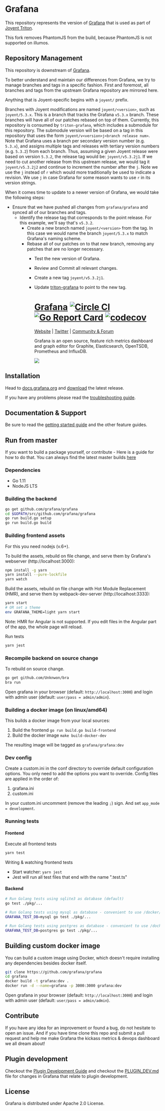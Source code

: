 # Grafana

This repository represents the version of
[Grafana](https://github.com/grafana/grafana) that is used as part of
[Joyent Triton](https://github.com/joyent/triton).

This fork removes PhantomJS from the build, because PhantomJS is not supported
on illumos.

## Repository Management

This repository is downstream of
[Grafana](https://github.com/grafana/grafana).

To better understand and maintain our differences from Grafana, we try to
manage branches and tags in a specific fashion. First and foremost, all
branches and tags from the upstream Grafana repository are mirrored here.

Anything that is Joyent-specific begins with a `joyent/` prefix.

Branches with Joyent modifications are named `joyent/<version>`, such as
`joyent/5.3.x`. This is a branch that tracks the Grafana
`v5.3.x` branch. These branches will have all of our patches
rebased on top of them. Currently, this repository is consumed by
`triton-grafana`, which includes a submodule for this repository. The
submodule version will be based on a tag in this repository that uses the form
`joyent/v<version>j<branch release num>`. Note that Grafana uses a branch per
secondary version number (e.g. `5.3.x`), and assigns multiple tags and releases
with tertiary version numbers (e.g. `5.3.2`) from each branch. Thus, assuming
a given Joyent release were based on version `5.3.2`, the release tag would be:
`joyent/v5.3.2j1`. If we need to cut another release
from this upstream release, we would tag it `joyent/v5.3.2j2` and continue to
increment the number after the `j`. Note we use the `j` instead of `r`
which would more traditionally be used to indicate a revision.  We use
`j` in case Grafana for some reason wants to use `r` in its version strings.

When it comes time to update to a newer version of Grafana, we would take
the following steps:

* Ensure that we have pushed all changes from `grafana/grafana` and synced
  all of our branches and tags.
  * Identify the release tag that corresponds to the point release. For
    this example, we'll say that's `v5.3.2`.
    * Create a new branch named `joyent/<version>` from the tag. In this
      case we would name the branch `joyent/5.3.x` to match Grafana's naming
        scheme.
	* Rebase all of our patches on to that new branch, removing any patches
	  that are no longer necessary.
	  * Test the new version of Grafana.
	  * Review and Commit all relevant changes.
	  * Create a new tag `joyent/v5.3.2j1`.
	  * Update [triton-grafana](https://github.com/joyent/triton-grafana) to
	    point to the new tag.

	    [Grafana](https://grafana.com) [![Circle CI](https://circleci.com/gh/grafana/grafana.svg?style=svg)](https://circleci.com/gh/grafana/grafana) [![Go Report Card](https://goreportcard.com/badge/github.com/grafana/grafana)](https://goreportcard.com/report/github.com/grafana/grafana) [![codecov](https://codecov.io/gh/grafana/grafana/branch/master/graph/badge.svg)](https://codecov.io/gh/grafana/grafana)
	    ================
	    [Website](https://grafana.com) |
	    [Twitter](https://twitter.com/grafana) |
	    [Community & Forum](https://community.grafana.com)

	    Grafana is an open source, feature rich metrics dashboard and graph editor for
	    Graphite, Elasticsearch, OpenTSDB, Prometheus and InfluxDB.

	    ![](http://docs.grafana.org/assets/img/features/dashboard_ex1.png)

## Installation
Head to [docs.grafana.org](http://docs.grafana.org/installation/) and [download](https://grafana.com/get)
the latest release.

If you have any problems please read the [troubleshooting guide](http://docs.grafana.org/installation/troubleshooting/).

## Documentation & Support
Be sure to read the [getting started guide](http://docs.grafana.org/guides/gettingstarted/) and the other feature guides.

## Run from master
If you want to build a package yourself, or contribute - Here is a guide for how to do that. You can always find
the latest master builds [here](https://grafana.com/grafana/download)

### Dependencies

- Go 1.11
- NodeJS LTS

### Building the backend
```bash
go get github.com/grafana/grafana
cd $GOPATH/src/github.com/grafana/grafana
go run build.go setup
go run build.go build
```

### Building frontend assets

For this you need nodejs (v.6+).

To build the assets, rebuild on file change, and serve them by Grafana's webserver (http://localhost:3000):
```bash
npm install -g yarn
yarn install --pure-lockfile
yarn watch
```

Build the assets, rebuild on file change with Hot Module Replacement (HMR), and serve them by webpack-dev-server (http://localhost:3333):
```bash
yarn start
# OR set a theme
env GRAFANA_THEME=light yarn start
```
Note: HMR for Angular is not supported. If you edit files in the Angular part of the app, the whole page will reload.

Run tests
```bash
yarn jest
```

### Recompile backend on source change

To rebuild on source change.
```bash
go get github.com/Unknwon/bra
bra run
```

Open grafana in your browser (default: `http://localhost:3000`) and login with admin user (default: `user/pass = admin/admin`).

### Building a docker image (on linux/amd64)

This builds a docker image from your local sources:

1. Build the frontend `go run build.go build-frontend`
2. Build the docker image `make build-docker-dev`

The resulting image will be tagged as `grafana/grafana:dev`

### Dev config

Create a custom.ini in the conf directory to override default configuration options.
You only need to add the options you want to override. Config files are applied in the order of:

1. grafana.ini
1. custom.ini

In your custom.ini uncomment (remove the leading `;`) sign. And set `app_mode = development`.

### Running tests

#### Frontend
Execute all frontend tests
```bash
yarn test
```

Writing & watching frontend tests

- Start watcher: `yarn jest`
- Jest will run all test files that end with the name ".test.ts"

#### Backend
```bash
# Run Golang tests using sqlite3 as database (default)
go test ./pkg/...

# Run Golang tests using mysql as database - convenient to use /docker/blocks/mysql_tests
GRAFANA_TEST_DB=mysql go test ./pkg/...

# Run Golang tests using postgres as database - convenient to use /docker/blocks/postgres_tests
GRAFANA_TEST_DB=postgres go test ./pkg/...
```

## Building custom docker image

You can build a custom image using Docker, which doesn't require installing any dependencies besides docker itself.
```bash
git clone https://github.com/grafana/grafana
cd grafana
docker build -t grafana:dev .
docker run -d --name=grafana -p 3000:3000 grafana:dev
```

Open grafana in your browser (default: `http://localhost:3000`) and login with admin user (default: `user/pass = admin/admin`).

## Contribute

If you have any idea for an improvement or found a bug, do not hesitate to open an issue.
And if you have time clone this repo and submit a pull request and help me make Grafana
the kickass metrics & devops dashboard we all dream about!

## Plugin development

Checkout the [Plugin Development Guide](http://docs.grafana.org/plugins/developing/development/) and checkout the [PLUGIN_DEV.md](https://github.com/grafana/grafana/blob/master/PLUGIN_DEV.md) file for changes in Grafana that relate to
plugin development.

## License

Grafana is distributed under Apache 2.0 License.
